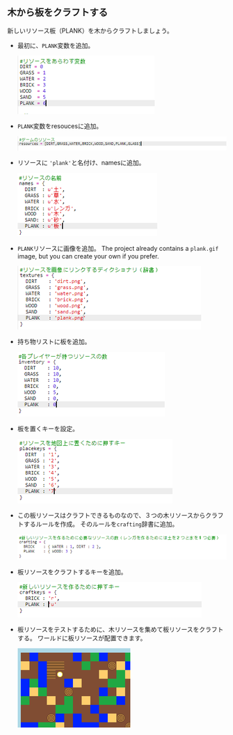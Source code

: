 ## 木から板をクラフトする

新しいリソース板（PLANK）を木からクラフトしましょう。

+ 最初に、`PLANK`変数を追加。
    
    ![スクリーンショット](images/craft-plank-const.png)

+ `PLANK`変数をresoucesに追加。
    
    ![スクリーンショット](images/craft-plank-resources.png)

+ リソースに `'plank'`と名付け、namesに追加。
    
    ![スクリーンショット](images/craft-plank-names.png)

+ `PLANK`リソースに画像を追加。 The project already contains a `plank.gif` image, but you can create your own if you prefer.
    
    ![スクリーンショット](images/craft-plank-textures.png)

+ 持ち物リストに板を追加。
    
    ![スクリーンショット](images/craft-plank-inventory.png)

+ 板を置くキーを設定。
    
    ![スクリーンショット](images/craft-plank-placekeys.png)

+ この板リソースはクラフトできるものなので、３つの木リソースからクラフトするルールを作成。 そのルールを`crafting`辞書に追加。
    
    ![スクリーンショット](images/craft-plank-crafting.png)

+ 板リソースをクラフトするキーを追加。 
    
    ![スクリーンショット](images/craft-plank-craftkeys.png)

+ 板リソースをテストするために、木リソースを集めて板リソースをクラフトする。 ワールドに板リソースが配置できます。
    
    ![スクリーンショット](images/craft-plank-test.png)